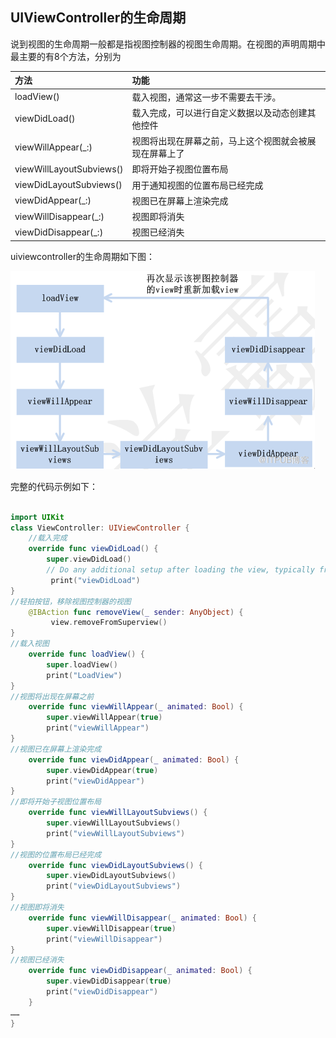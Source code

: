 
## UIViewController的生命周期




说到视图的生命周期一般都是指视图控制器的视图生命周期。在视图的声明周期中最主要的有8个方法，分别为

| 方法  | 功能  |
|:----------|:----------|
|loadView()   | 载入视图，通常这一步不需要去干涉。   |
| viewDidLoad()   | 载入完成，可以进行自定义数据以及动态创建其他控件   |
| viewWillAppear(_:)   | 视图将出现在屏幕之前，马上这个视图就会被展现在屏幕上了   |
| viewWillLayoutSubviews()    | 即将开始子视图位置布局   |
| viewDidLayoutSubviews()    | 用于通知视图的位置布局已经完成    |
| viewDidAppear(_:)  | 视图已在屏幕上渲染完成    |
| viewWillDisappear(_:)   |视图即将消失    |
| viewDidDisappear(_:)    |视图已经消失    |

uiviewcontroller的生命周期如下图：

![](./assets/uiviewcontroller.png)


完整的代码示例如下：

```swift

import UIKit
class ViewController: UIViewController {
    //载入完成
    override func viewDidLoad() {
        super.viewDidLoad()
        // Do any additional setup after loading the view, typically from a nib.
         print("viewDidLoad")
}
//轻拍按钮，移除视图控制器的视图
    @IBAction func removeView(_ sender: AnyObject) {
         view.removeFromSuperview()
}
//载入视图
    override func loadView() {
        super.loadView()
        print("LoadView")
}
//视图将出现在屏幕之前
    override func viewWillAppear(_ animated: Bool) {
        super.viewWillAppear(true)
        print("viewWillAppear")
}
//视图已在屏幕上渲染完成
    override func viewDidAppear(_ animated: Bool) {
        super.viewDidAppear(true)
        print("viewDidAppear")
}
//即将开始子视图位置布局
    override func viewWillLayoutSubviews() {
        super.viewWillLayoutSubviews()
        print("viewWillLayoutSubviews")
}
//视图的位置布局已经完成
    override func viewDidLayoutSubviews() {
        super.viewDidLayoutSubviews()
        print("viewDidLayoutSubviews")
}
//视图即将消失
    override func viewWillDisappear(_ animated: Bool) {
        super.viewWillDisappear(true)
        print("viewWillDisappear")
}
//视图已经消失
    override func viewDidDisappear(_ animated: Bool) {
        super.viewDidDisappear(true)
        print("viewDidDisappear")
    }
……
}


```



